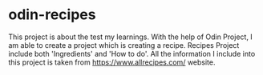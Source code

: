 # odin-recipes
This project is about the test my learnings. With the help of Odin Project, I am able to create a
project which is creating a recipe. 
Recipes Project include both 'Ingredients' and 'How to do'. 
All the information I include into this project is taken from https://www.allrecipes.com/ website.
